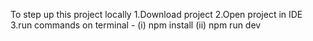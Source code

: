 To step up this project locally 
1.Download project 
2.Open project in IDE
3.run commands on terminal - (i)  npm install
                             (ii) npm run dev
